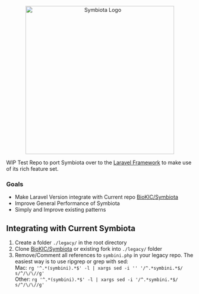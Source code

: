 <p align="center"><a href="https://symbiota.org/" target="_blank"><img src="https://symbiota.org/wp-content/uploads/LogoSymbiotaPNG-1024x682.png" width="400" alt="Symbiota Logo"></a></p>

WIP Test Repo to port Symbiota over to the [Laravel Framework](https://laravel.com/) to make use of its rich feature set.

### Goals
- Make Laravel Version integrate with Current repo [BioKIC/Symbiota](https://github.com/BioKIC/Symbiota)
- Improve General Performance of Symbiota
- Simply and Improve existing patterns

## Integrating with Current Symbiota
1. Create a folder `./legacy/` in the root directory
2. Clone [BioKIC/Symbiota](https://github.com/BioKIC/Symbiota) or existing fork into `./legacy/` folder
3. Remove/Comment all references to `symbini.php` in your legacy repo. The easiest way is to use ripgrep or grep with sed: <br/>
Mac: `rg '^.*(symbini).*$' -l | xargs sed -i '' '/^.*symbini.*$/ s/^/\/\//g'` <br/>
Other: `rg '^.*(symbini).*$' -l | xargs sed -i '/^.*symbini.*$/ s/^/\/\//g'` <br/>
